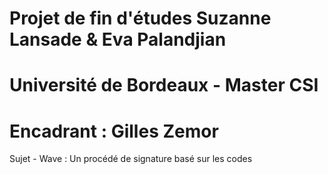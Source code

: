 # Projet de fin d'études Suzanne Lansade & Eva Palandjian
# Université de Bordeaux - Master CSI
# Encadrant : Gilles Zemor

Sujet - Wave : Un procédé de signature basé sur les codes

